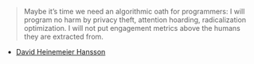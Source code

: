 > Maybe it’s time we need an algorithmic oath for programmers: I will program no harm by privacy theft, attention hoarding, radicalization optimization. I will not put engagement metrics above the humans they are extracted from.
* [David Heinemeier Hansson](https://twitter.com/dhh/status/1091373596021116930)

